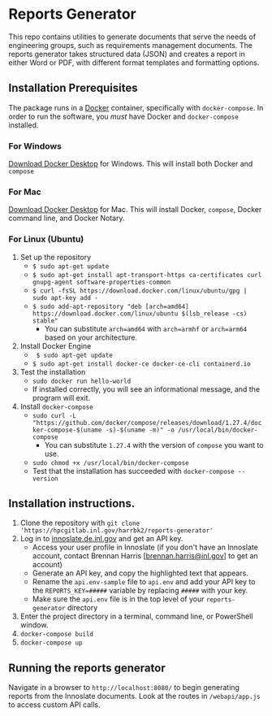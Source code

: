 # Reports Generator
This repo contains utilities to generate documents that serve the needs of engineering groups, such as requirements management documents. The reports generator takes structured data (JSON) and creates a report in either Word or PDF, with different format templates and formatting options.
## Installation Prerequisites
The package runs in a [Docker](https://www.docker.com/) container, specifically with `docker-compose`. In order to run the software, you _must_ have Docker and `docker-compose` installed.
### For Windows
[Download Docker Desktop](https://hub.docker.com/editions/community/docker-ce-desktop-windows) for Windows. This will install both Docker and `compose`
### For Mac
[Download Docker Desktop](https://hub.docker.com/editions/community/docker-ce-desktop-mac/) for Mac. This will install Docker, `compose`, Docker command line, and Docker Notary.
### For Linux (Ubuntu)
1. Set up the repository
    * `$ sudo apt-get update`
    * `$ sudo apt-get install apt-transport-https ca-certificates curl gnupg-agent software-properties-common`
    * `$ curl -fsSL https://download.docker.com/linux/ubuntu/gpg | sudo apt-key add -`
    * `$ sudo add-apt-repository "deb [arch=amd64] https://download.docker.com/linux/ubuntu $(lsb_release -cs) stable"`
       * You can substitute `arch=amd64` with `arch=armhf` or `arch=arm64` based on your architecture.
2. Install Docker Engine
   * ` $ sudo apt-get update`
   * `$ sudo apt-get install docker-ce docker-ce-cli containerd.io`
3. Test the installation
   * `sudo docker run hello-world`
   * If installed correctly, you will see an informational message, and the program will exit.
4. Install `docker-compose`
   * `sudo curl -L "https://github.com/docker/compose/releases/download/1.27.4/docker-compose-$(uname -s)-$(uname -m)" -o /usr/local/bin/docker-compose`
       * You can substitute `1.27.4` with the version of `compose` you want to use.
   * `sudo chmod +x /usr/local/bin/docker-compose`
   * Test that the installation has succeeded with `docker-compose --version`
## Installation instructions.
1. Clone the repository with `git clone 'https://hpcgitlab.inl.gov/harrbk2/reports-generator'`
2. Log in to [innoslate.de.inl.gov](http://innoslate.de.inl.gov/) and get an API key.
    * Access your user profile in Innoslate (if you don't have an Innoslate account, contact Brennan Harris [brennan.harris@inl.gov] to get an account)
    * Generate an API key, and copy the highlighted text that appears.
    * Rename the `api.env-sample` file to `api.env` and add your API key to the `REPORTS_KEY=#####` variable by replacing `#####` with your key.
    * Make sure the `api.env` file is in the top level of your `reports-generator` directory
2. Enter the project directory in a terminal, command line, or PowerShell window.
3. `docker-compose build`
4. `docker-compose up`

## Running the reports generator
Navigate in a browser to `http://localhost:8080/` to begin generating reports from the Innoslate documents. Look at the routes in `/webapi/app.js` to access custom API calls.

